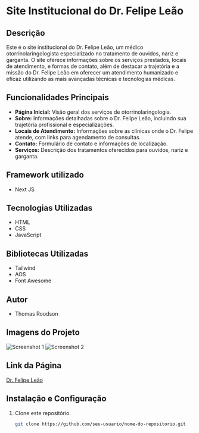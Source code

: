 # Site Institucional do Dr. Felipe Leão

## Descrição
Este é o site institucional do Dr. Felipe Leão, um médico otorrinolaringologista especializado no tratamento de ouvidos, nariz e garganta. O site oferece informações sobre os serviços prestados, locais de atendimento, e formas de contato, além de destacar a trajetória e a missão do Dr. Felipe Leão em oferecer um atendimento humanizado e eficaz utilizando as mais avançadas técnicas e tecnologias médicas.

## Funcionalidades Principais
- **Página Inicial:** Visão geral dos serviços de otorrinolaringologia.
- **Sobre:** Informações detalhadas sobre o Dr. Felipe Leão, incluindo sua trajetória profissional e especializações.
- **Locais de Atendimento:** Informações sobre as clínicas onde o Dr. Felipe atende, com links para agendamento de consultas.
- **Contato:** Formulário de contato e informações de localização.
- **Serviços:** Descrição dos tratamentos oferecidos para ouvidos, nariz e garganta.

## Framework utilizado
- Next JS

## Tecnologias Utilizadas
- HTML
- CSS
- JavaScript

## Bibliotecas Utilizadas
- Tailwind
- AOS
- Font Awesome

## Autor

- Thomas Roodson

## Imagens do Projeto

![Screenshot 1](https://i.ibb.co/0y2mX52/screencapture-drfelipeleao-br-2024-07-25-11-59-01.png)
![Screenshot 2](https://i.ibb.co/vv42vLZ/screencapture-drfelipeleao-br-sobre-2024-07-25-11-59-35.png)

## Link da Página
[Dr. Felipe Leão](https://drfelipeleao.com.br/)

## Instalação e Configuração
1. Clone este repositório.
   ```bash
   git clone https://github.com/seu-usuario/nome-do-repositorio.git
   
